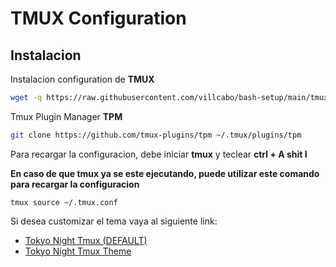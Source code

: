 # TMUX Configuration

## Instalacion

Instalacion configuration de **TMUX**

```bash
wget -q https://raw.githubusercontent.com/villcabo/bash-setup/main/tmux_configuration/tmux.conf -O ~/.tmux.conf
```

Tmux Plugin Manager **TPM**

```bash
git clone https://github.com/tmux-plugins/tpm ~/.tmux/plugins/tpm
```

Para recargar la configuracion, debe iniciar **tmux** y teclear **ctrl + A shit I**

**En caso de que tmux ya se este ejecutando, puede utilizar este comando para recargar la configuracion**
```
tmux source ~/.tmux.conf
```

Si desea customizar el tema vaya al siguiente link:
- [Tokyo Night Tmux (DEFAULT)](https://github.com/janoamaral/tokyo-night-tmux?tab=readme-ov-file)
- [Tokyo Night Tmux Theme](https://github.com/fabioluciano/tmux-tokyo-night?tab=readme-ov-file)
